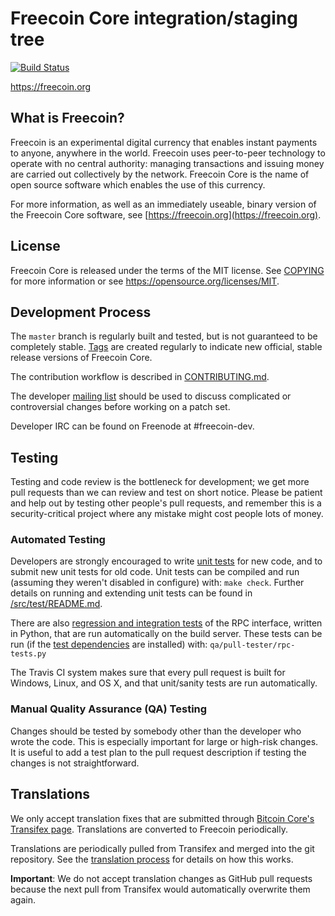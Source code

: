 Freecoin Core integration/staging tree
=====================================

[![Build Status](https://travis-ci.org/freecoin-project/freecoin.svg?branch=master)](https://travis-ci.org/freecoin-project/freecoin)

https://freecoin.org

What is Freecoin?
----------------

Freecoin is an experimental digital currency that enables instant payments to
anyone, anywhere in the world. Freecoin uses peer-to-peer technology to operate
with no central authority: managing transactions and issuing money are carried
out collectively by the network. Freecoin Core is the name of open source
software which enables the use of this currency.

For more information, as well as an immediately useable, binary version of
the Freecoin Core software, see [https://freecoin.org](https://freecoin.org).

License
-------

Freecoin Core is released under the terms of the MIT license. See [COPYING](COPYING) for more
information or see https://opensource.org/licenses/MIT.

Development Process
-------------------

The `master` branch is regularly built and tested, but is not guaranteed to be
completely stable. [Tags](https://github.com/freecoin-project/freecoin/tags) are created
regularly to indicate new official, stable release versions of Freecoin Core.

The contribution workflow is described in [CONTRIBUTING.md](CONTRIBUTING.md).

The developer [mailing list](https://groups.google.com/forum/#!forum/freecoin-dev)
should be used to discuss complicated or controversial changes before working
on a patch set.

Developer IRC can be found on Freenode at #freecoin-dev.

Testing
-------

Testing and code review is the bottleneck for development; we get more pull
requests than we can review and test on short notice. Please be patient and help out by testing
other people's pull requests, and remember this is a security-critical project where any mistake might cost people
lots of money.

### Automated Testing

Developers are strongly encouraged to write [unit tests](src/test/README.md) for new code, and to
submit new unit tests for old code. Unit tests can be compiled and run
(assuming they weren't disabled in configure) with: `make check`. Further details on running
and extending unit tests can be found in [/src/test/README.md](/src/test/README.md).

There are also [regression and integration tests](/qa) of the RPC interface, written
in Python, that are run automatically on the build server.
These tests can be run (if the [test dependencies](/qa) are installed) with: `qa/pull-tester/rpc-tests.py`

The Travis CI system makes sure that every pull request is built for Windows, Linux, and OS X, and that unit/sanity tests are run automatically.

### Manual Quality Assurance (QA) Testing

Changes should be tested by somebody other than the developer who wrote the
code. This is especially important for large or high-risk changes. It is useful
to add a test plan to the pull request description if testing the changes is
not straightforward.

Translations
------------

We only accept translation fixes that are submitted through [Bitcoin Core's Transifex page](https://www.transifex.com/projects/p/bitcoin/).
Translations are converted to Freecoin periodically.

Translations are periodically pulled from Transifex and merged into the git repository. See the
[translation process](doc/translation_process.md) for details on how this works.

**Important**: We do not accept translation changes as GitHub pull requests because the next
pull from Transifex would automatically overwrite them again.
